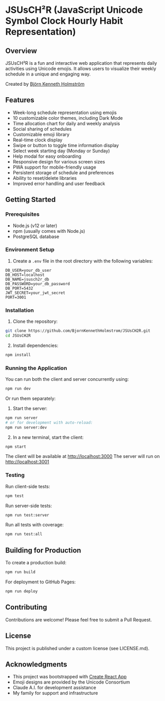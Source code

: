 # JSUsCH²R (JavaScript Unicode Symbol Clock Hourly Habit Representation)

## Overview

JSUsCH²R is a fun and interactive web application that represents daily activities using Unicode emojis. It allows users to visualize their weekly schedule in a unique and engaging way.

Created by [Björn Kenneth Holmström](https://bjornkennethholmstrom.wordpress.com)

## Features

- Week-long schedule representation using emojis
- 10 customizable color themes, including Dark Mode
- Time allocation chart for daily and weekly analysis
- Social sharing of schedules
- Customizable emoji library
- Real-time clock display
- Swipe or button to toggle time information display
- Select week starting day (Monday or Sunday)
- Help modal for easy onboarding
- Responsive design for various screen sizes
- PWA support for mobile-friendly usage
- Persistent storage of schedule and preferences
- Ability to reset/delete libraries
- Improved error handling and user feedback

## Getting Started

### Prerequisites

- Node.js (v12 or later)
- npm (usually comes with Node.js)
- PostgreSQL database

### Environment Setup

1. Create a `.env` file in the root directory with the following variables:
```
DB_USER=your_db_user
DB_HOST=localhost
DB_NAME=jsusch2r_db
DB_PASSWORD=your_db_password
DB_PORT=5432
JWT_SECRET=your_jwt_secret
PORT=3001
```

### Installation

1. Clone the repository:
```bash
git clone https://github.com/BjornKennethHolmstrom/JSUsCH2R.git
cd JSUsCH2R
```

2. Install dependencies:
```bash
npm install
```

### Running the Application

You can run both the client and server concurrently using:
```bash
npm run dev
```

Or run them separately:

1. Start the server:
```bash
npm run server
# or for development with auto-reload:
npm run server:dev
```

2. In a new terminal, start the client:
```bash
npm start
```

The client will be available at [http://localhost:3000](http://localhost:3000)
The server will run on [http://localhost:3001](http://localhost:3001)

### Testing

Run client-side tests:
```bash
npm test
```

Run server-side tests:
```bash
npm run test:server
```

Run all tests with coverage:
```bash
npm run test:all
```

## Building for Production

To create a production build:
```bash
npm run build
```

For deployment to GitHub Pages:
```bash
npm run deploy
```

## Contributing

Contributions are welcome! Please feel free to submit a Pull Request.

## License

This project is published under a custom license (see LICENSE.md).

## Acknowledgments

- This project was bootstrapped with [Create React App](https://github.com/facebook/create-react-app)
- Emoji designs are provided by the Unicode Consortium
- Claude A.I. for development assistance
- My family for support and infrastructure
